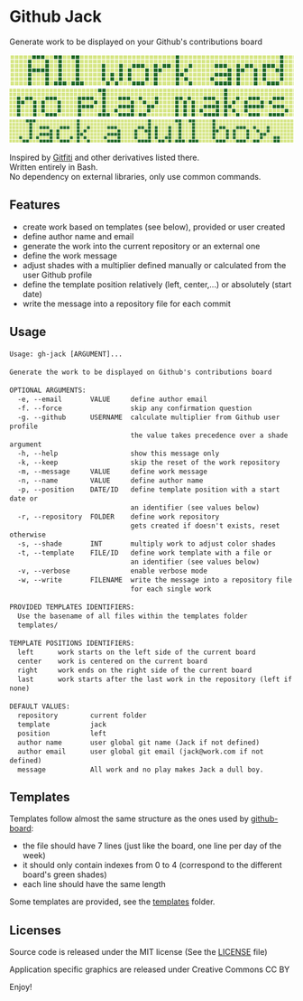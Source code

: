 Github Jack
============

Generate work to be displayed on your Github's contributions board

![All work and](/assets/jack_1.png?raw=true "All work and")  
![no play makes](/assets/jack_2.png?raw=true "no play makes")  
![Jack a dull boy.](/assets/jack_3.png?raw=true "Jack a dull boy.")

Inspired by [Gitfiti](https://github.com/gelstudios/gitfiti) and other derivatives listed there.  
Written entirely in Bash.  
No dependency on external libraries, only use common commands.


Features
--------

- create work based on templates (see below), provided or user created
- define author name and email
- generate the work into the current repository or an external one
- define the work message
- adjust shades with a multiplier defined manually or calculated from the user Github profile
- define the template position relatively (left, center,...) or absolutely (start date)
- write the message into a repository file for each commit


Usage
-----

```
Usage: gh-jack [ARGUMENT]...

Generate the work to be displayed on Github's contributions board

OPTIONAL ARGUMENTS:
  -e, --email       VALUE     define author email
  -f. --force                 skip any confirmation question
  -g. --github      USERNAME  calculate multiplier from Github user profile
                              the value takes precedence over a shade argument
  -h, --help                  show this message only
  -k, --keep                  skip the reset of the work repository
  -m, --message     VALUE     define work message
  -n, --name        VALUE     define author name
  -p, --position    DATE/ID   define template position with a start date or
                              an identifier (see values below)
  -r, --repository  FOLDER    define work repository
                              gets created if doesn't exists, reset otherwise
  -s, --shade       INT       multiply work to adjust color shades
  -t, --template    FILE/ID   define work template with a file or
                              an identifier (see values below)
  -v, --verbose               enable verbose mode
  -w, --write       FILENAME  write the message into a repository file
                              for each single work

PROVIDED TEMPLATES IDENTIFIERS:
  Use the basename of all files within the templates folder
  templates/

TEMPLATE POSITIONS IDENTIFIERS:
  left      work starts on the left side of the current board
  center    work is centered on the current board
  right     work ends on the right side of the current board
  last      work starts after the last work in the repository (left if none)

DEFAULT VALUES:
  repository        current folder
  template          jack
  position          left
  author name       user global git name (Jack if not defined)
  author email      user global git email (jack@work.com if not defined)
  message           All work and no play makes Jack a dull boy.
```


Templates
---------

Templates follow almost the same structure as the ones used by [github-board](https://github.com/bayandin/github-board):
- the file should have 7 lines (just like the board, one line per day of the week)
- it should only contain indexes from 0 to 4 (correspond to the different board's green shades)
- each line should have the same length

Some templates are provided, see the [templates](templates/) folder.


Licenses
--------

Source code is released under the MIT license (See the [LICENSE](LICENSE) file)

Application specific graphics are released under Creative Commons CC BY


Enjoy!
